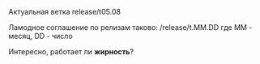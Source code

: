 Актуальная ветка release/t05.08

Ламодное соглашение по релизам таково:
/release/t.MM.DD где MM - месяц, DD - число

Интересно, работает ли <b>жирность</b>?